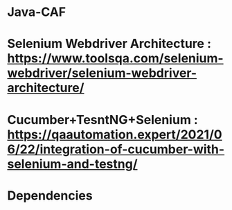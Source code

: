 # Java-CAF


# Selenium Webdriver Architecture : https://www.toolsqa.com/selenium-webdriver/selenium-webdriver-architecture/
# Cucumber+TesntNG+Selenium : https://qaautomation.expert/2021/06/22/integration-of-cucumber-with-selenium-and-testng/

# Dependencies
<!-- Cucumber Java- 7.6.0
Cucumber TestNG – 7.6.0
Java 11
TestNG – 7.4.0
Maven – 3.8.6
Selenium – 4.9.1-->